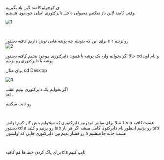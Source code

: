 ی کوچولو کامند لاین یاد بگیریم
<br/>
وقتی کامند لاین باز میکنیم معمولی داخل دایرکتوری اصلی خودمون هستیم
<br/>

![1](https://user-images.githubusercontent.com/102425717/187941805-72d39f37-8ad6-46ce-8007-4f619c1c942a.JPG)

<br/>

برای این که بدونیم چه پوشه هایی توش داریم کافیه دستور dir رو بزنیم
<br/>
![2](https://user-images.githubusercontent.com/102425717/187942236-9e90a561-4d5e-4c2d-b0ef-3e898956471c.JPG)
<br/>

حالا اگر بخوایم وارد یک پوشه یا همون دایرکتوری موجود بشیم کافیه دستور cd و نام اون پوشه یا دایرکتوری رو بزنیم
<br/>

برای مثال   cd Desktop
<br/>


![3](https://user-images.githubusercontent.com/102425717/187943544-57d4f7ad-16e7-484c-b1d7-898d87322672.JPG)
<br/>


اگر بخوایم یک دایرکتوری بیایم عقب 
<br/>
cd ..
<br/>


رو تایپ میکنیم

<br/>


حالا مثلا برای میانبر میدونیم دایرکتوری که میخوایم باش کار کنیم اولش a هست کافیه دستور cd a رو بزنیم و کلید tab رو بزنیم اینطور نام دایرکتوی کامل میشه اگر هر بار tab رو فشار بدیم بین دایرکتوری هایی که اولشون a هست جابه جا میشیم

<br/>

برای پاک کردن خط ها هم کافیه cls تایپ کنیم



